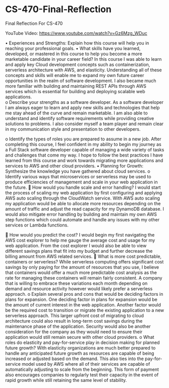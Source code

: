 # CS-470-Final-Reflection

Final Reflection For CS-470


YouTube Video: https://www.youtube.com/watch?v=Gz6Mzg_WDuc

•	Experiences and Strengths: Explain how this course will help you in reaching your professional goals.
•	What skills have you learned, developed, or mastered in this course to help you become a more marketable candidate in your career field?
	In this course I was able to learn and apply key Cloud development concepts such as containerization, serverless architecture with AWS, and elasticity. Understanding all of these concepts and skills will enable me to expand my own future career opportunities in the realm of software development. I also became much more familiar with building and maintaining REST APIs through AWS services which is essential for building and deploying scalable web applications.     
o	Describe your strengths as a software developer.
	As a software developer I am always eager to learn and apply new skills and technologies that help me stay ahead of the curve and remain marketable. I am also able to understand and identify software requirements while providing creative solutions to problems. I also consider myself a team player and remain clear in my communication style and presentation to other developers. 



o	Identify the types of roles you are prepared to assume in a new job.
	After completing this course, I feel confident in my ability to begin my journey as a Full Stack software developer capable of managing a wide variety of tasks and challenges that come my way. I hope to follow the best practices I have learned from this course and work towards migrating more applications and services to AWS and other cloud providers.
•	Planning for Growth: Synthesize the knowledge you have gathered about cloud services.
o	Identify various ways that microservices or serverless may be used to produce efficiencies of management and scale in your web application in the future. 
	How would you handle scale and error handling?
	I would start the process of scaling my web application by first configuring and applying AWS auto scaling through the CloudWatch service. With AWS auto scaling my application would be able to allocate more resources depending on the amount of traffic and adjust the read capacity for my DynamoDB database. I would also mitigate error handling by building and maintain my own AWS step functions which could automate and handle any issues with my other services or Lambda functions.


	How would you predict the cost?
	I would begin my first navigating the AWS cost explorer to help me gauge the average cost and usage for my web application. From the cost explorer I would also be able to view different savings plans that fit into my budget and further decrease the billing amount from AWS related services.
	What is more cost predictable, containers or serverless?
	While serverless computing offers significant cost savings by only paying for the amount of resources that you use, I believe that containers would offer a much more predictable cost analysis as the rate for managing these containers will remain fairly consistent. A company that is willing to embrace these variations each month depending on demand and resource activity however would likely prefer a serverless approach. 
o	Explain several pros and cons that would be deciding factors in plans for expansion.
	One deciding factor in plans for expansion would be the amount of current interest in the web application. Another factor would be the required cost to transition or migrate the existing application to a new serverless approach. This larger upfront cost of migrating to cloud architecture could also result in long-term cost savings during the maintenance phase of the application. Security would also be another consideration for the company as they would need to ensure their application would still remain secure with other cloud providers. 
o	What roles do elasticity and pay-for-service play in decision making for planned future growth?
	With elasticity organizations are much better prepared to handle any anticipated future growth as resources are capable of being increased or adjusted based on the demand. This also ties into the pay-for-service model used by AWS where all of their services are capable of automatically adjusting to scale from the beginning. This form of payment also encourages companies to regularly test their capacity in the event of rapid growth while still retaining the same level of stability.

